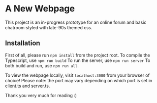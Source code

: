 # A New Webpage
This project is an in-progress prototype for an online forum and basic chatroom styled with late-90s themed css.

## Installation
First of all, please run        `npm install` from the project root.
To compile the Typescript, use  `npm run build`
To run the server, use          `npm run server`
To both build and run, use      `npm run all`.

To view the webpage locally, visit `localhost:3000` from your browser of choice!
Please note: the port may vary depending on which port is set in client.ts and server.ts.

Thank you very much for reading :)